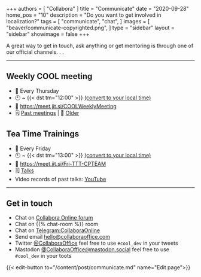 +++
authors = [
    "Collabora"
]
title = "Communicate"
date = "2020-09-28"
home_pos = "10"
description = "Do you want to get involved in localization?"
tags = [
    "communicate",
    "chat",
]
images = [
    "beaver/communicate-copyrighted.png",
]
type = "sidebar"
layout = "sidebar"
showimage = false
+++

A great way to get in touch, ask anything or get mentoring is through one of our official channels. . .
<!--more-->
---
## Weekly COOL meeting
* 📅 Every Thursday
* 🕙 ~ {{< dst tm="12:00" >}} [(convert to your local time)](http://www.timebie.com/std/centraleuropeansummer.php?q=12)
* 💬 https://meet.jit.si/COOLWeeklyMeeting
* 🗒 [Past meetings](https://forum.collaboraonline.com/tag/meeting-minutes) | 📜 [Older](https://forum.collaboraonline.com/c/news/meeting-minutes/)

## Tea Time Trainings
* 📅 Every Friday
* 🕙 ~ {{< dst tm="13:00" >}} [(convert to your local time)](http://www.timebie.com/std/centraleuropeansummer.php?q=13)
* 💬 https://meet.jit.si/Fri-TTT-CPTEAM
* 🗒 [Talks](https://staging-perf.eu.collaboraonline.com/nextcloud/index.php/s/geAKbYAg4GJagqe)
* Video records of past talks: [YouTube](https://www.youtube.com/@CollaboraOnlineTechTalks)

---

## Get in touch
* Chat on [Collabora Online forum](https://forum.collaboraonline.com/)
* Chat on {{% chat-room %}} room
* Chat on [Telegram:CollaboraOnline](https://t.me/CollaboraOnline)
* Send email [hello@collaboraoffice.com](mailto:hello@collaboraoffice.com)
* Twitter [@CollaboraOffice](https://x.com/CollaboraOffice) feel free to use `#cool_dev` in your tweets
* Mastodon [@CollaboraOffice@mastodon.social](https://mastodon.social/@CollaboraOffice) feel free to use `#cool_dev` in your toots

{{< edit-button to="/content/post/communicate.md" name="Edit page">}}
